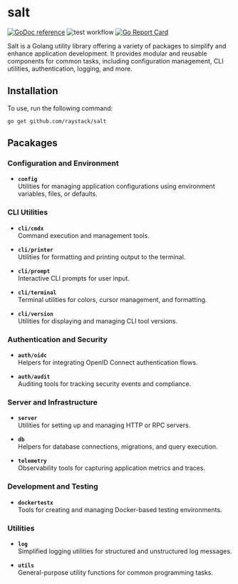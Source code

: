 # salt

[![GoDoc reference](https://img.shields.io/badge/godoc-reference-5272B4.svg)](https://godoc.org/github.com/raystack/salt)
![test workflow](https://github.com/raystack/salt/actions/workflows/test.yaml/badge.svg)
[![Go Report Card](https://goreportcard.com/badge/github.com/raystack/salt)](https://goreportcard.com/report/github.com/raystack/salt)

Salt is a Golang utility library offering a variety of packages to simplify and enhance application development. It provides modular and reusable components for common tasks, including configuration management, CLI utilities, authentication, logging, and more.

## Installation

To use, run the following command:

```
go get github.com/raystack/salt
```

## Pacakages

### Configuration and Environment
- **`config`**  
  Utilities for managing application configurations using environment variables, files, or defaults.

### CLI Utilities
- **`cli/cmdx`**  
  Command execution and management tools.

- **`cli/printer`**  
  Utilities for formatting and printing output to the terminal.

- **`cli/prompt`**  
  Interactive CLI prompts for user input.

- **`cli/terminal`**  
  Terminal utilities for colors, cursor management, and formatting.

- **`cli/version`**  
  Utilities for displaying and managing CLI tool versions.

### Authentication and Security
- **`auth/oidc`**  
  Helpers for integrating OpenID Connect authentication flows.

- **`auth/audit`**  
  Auditing tools for tracking security events and compliance.

### Server and Infrastructure
- **`server`**  
  Utilities for setting up and managing HTTP or RPC servers.

- **`db`**  
  Helpers for database connections, migrations, and query execution.

- **`telemetry`**  
  Observability tools for capturing application metrics and traces.

### Development and Testing
- **`dockertestx`**  
  Tools for creating and managing Docker-based testing environments.

### Utilities
- **`log`**  
  Simplified logging utilities for structured and unstructured log messages.

- **`utils`**  
  General-purpose utility functions for common programming tasks.
